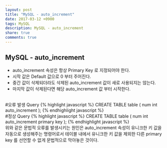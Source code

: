```yaml
---
layout: post
title: "MySQL - auto_increment"
date: 2017-03-12 +0900
tags: MySQL
description: MySQL - auto_increment
share: true
comments: true
---
```



MySQL - auto_increment
------------
- auto_increment 속성은 항상 Primary Key 로 지정되어야 한다.
- 시작 값은 Default 값으로 0 부터 주어진다.
- 중간 값이 삭제되더라도 삭제된 auto_increment 값이 새로 사용되지는 않는다.
- 마지막 값이 삭제된다면 해당 auto_increment 값 부터 시작한다.
<br>
#오류 발생 Query
{% highlight javascript %}
CREATE TABLE table (
	num int auto_increment
);
{% endhighlight javascript %}
<br>
#정상 Query
{% highlight javascript %}
CREATE TABLE table (
	num int auto_increment primary key
);
{% endhighlight javascript %}
<br>
위와 같은 문법적 오류를 발생시키는 원인은 auto_increment 속성이 유니크한 키 값을 자동으로 생성해주는 명령어로서 테이블 내에서 유니크한 키 값을 제외한 다른 primary key 를 선언할 수 없게 문법적으로 막아놓은 것이다.
